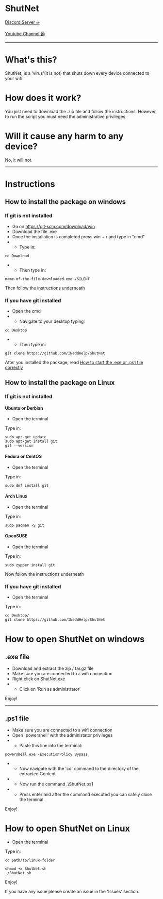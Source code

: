 # ShutNet

[Discord Server ☕](https://discord.gg/xbCqXzc6)

[Youtube Channel 📹](https://www.youtube.com/channel/UCADzCQHiPs0nBP8WTuFnIPA)

---

# What's this?

ShutNet, is a 'virus'(it is not) that shuts down every device connected to your wifi. 

# How does it work? 

You just need to download the .zip file and follow the instructions.
However, to run the script you must need the administrative privileges.

# Will it cause any harm to any device?

No, it will not.

---

# Instructions

## How to install the package on windows

### If git is not installed 

- Go on https://git-scm.com/download/win
- Download the file .exe
- Once the installation is completed press win + r and type in "cmd"
-  -  Type in:
```
cd Download
```
-  -  Then type in:
```
name-of-the-file-downloaded.exe /SILENT
```
Then follow the instructions underneath 

### If you have git installed

- Open the cmd
-  -  Navigate to your desktop typing:
```
cd Desktop
```
-  -  Then type in:
```
git clone https://github.com/INeddHelp/ShutNet
```

After you installed the package, read [How to start the .exe or .ps1 file correctly](https://github.com/INeddHelp/ShutNet#how-to-open-shutnet-on-windows)

## How to install the package on Linux

### If git is not installed

#### Ubuntu or Derbian
- Open the terminal

Type in:
```
sudo apt-get update
sudo apt-get install git
git --version
```

#### Fedora or CentOS
- Open the terminal

Type in:
```
sudo dnf install git
```

#### Arch Linux
- Open the terminal

Type in:
```
sudo pacman -S git
```
#### OpenSUSE
- Open the terminal

Type in:
```
sudo zypper install git
```
Now follow the instructions underneath

### If you have git installed

- Open the terminal

Type in:
```
cd Desktop/
git clone https://github.com/INeddHelp/ShutNet
```

# How to open ShutNet on windows
## .exe file

-  Download and extract the zip / tar.gz file
-  Make sure you are connected to a wifi connection
-  Right click on ShutNet.exe
-  -  Click on 'Run as administrator'

Enjoy!

---

## .ps1 file

-  Make sure you are connected to a wifi connection
-  Open 'powershell' with the administator privileges
-  -  Paste this line into the terminal: 
```
powershell.exe -ExecutionPolicy Bypass
```
-  -  Now navigate with the 'cd' command to the directory of the extracted Content
-  -  Now run the command .\ShutNet.ps1
-  -  Press enter and after the command executed you can safely close the terminal

Enjoy!

# How to open ShutNet on Linux

- Open the terminal

Type in:
```
cd path/to/linux-folder
```
```
chmod +x ShutNet.sh
./ShutNet.sh
```

Enjoy!

If you have any issue please create an issue in the 'Issues' section.
